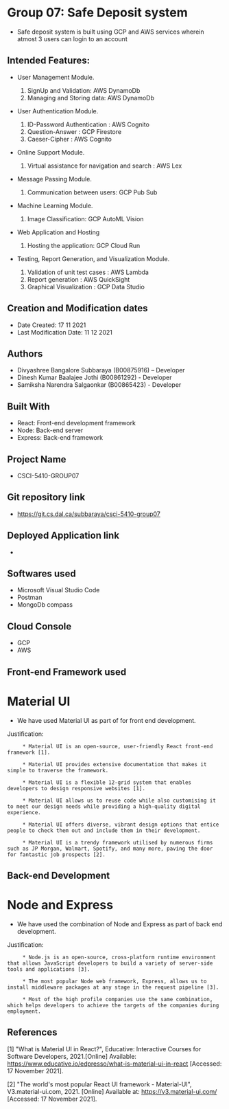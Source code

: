 # Group 07: Safe Deposit system

* Safe deposit system is built using GCP and AWS services wherein atmost 3 users can login to an account

 
## Intended Features:

* User Management Module.
    1. SignUp and Validation: AWS DynamoDb
    2. Managing and Storing data: AWS DynamoDb

* User Authentication Module.

    1. ID-Password Authentication : AWS Cognito
    2. Question-Answer : GCP Firestore
    3. Caeser-Cipher : AWS Cognito

* Online Support Module. 

    1. Virtual assistance for navigation and search : AWS Lex

* Message Passing Module. 

    1. Communication between users: GCP Pub Sub

* Machine Learning Module. 

    1. Image Classification: GCP AutoML Vision

* Web Application and Hosting 

    1. Hosting the application: GCP Cloud Run

* Testing, Report Generation, and Visualization Module.
    1. Validation of unit test cases : AWS Lambda
    2. Report generation : AWS QuickSight
    3. Graphical Visualization : GCP Data Studio



## Creation and Modification dates

* Date Created: 17 11 2021
* Last Modification Date: 11 12 2021



## Authors

* Divyashree Bangalore Subbaraya (B00875916) – Developer 
* Dinesh Kumar Baalajee Jothi (B00861292) - Developer
* Samiksha Narendra Salgaonkar (B00865423) - Developer



## Built With

* React: Front-end development framework
* Node: Back-end server
* Express: Back-end framework



## Project Name

* CSCI-5410-GROUP07



## Git repository link

* https://git.cs.dal.ca/subbaraya/csci-5410-group07



## Deployed Application link

* 



## Softwares used

* Microsoft Visual Studio Code
* Postman
* MongoDb compass


## Cloud Console

* GCP
* AWS


## Front-end Framework used

# Material UI

* We have used Material UI as part of for front end development.

Justification: 

		 * Material UI is an open-source, user-friendly React front-end framework [1].

		 * Material UI provides extensive documentation that makes it simple to traverse the framework. 

		 * Material UI is a flexible 12-grid system that enables developers to design responsive websites [1]. 

		 * Material UI allows us to reuse code while also customising it to meet our design needs while providing a high-quality digital experience. 

		 * Material UI offers diverse, vibrant design options that entice people to check them out and include them in their development.

		 * Material UI is a trendy framework utilised by numerous firms such as JP Morgan, Walmart, Spotify, and many more, paving the door for fantastic job prospects [2].



## Back-end Development

# Node and Express 

* We have used the combination of Node and Express as part of back end development.

Justification: 

		 * Node.js is an open-source, cross-platform runtime environment that allows JavaScript developers to build a variety of server-side tools and applications [3]. 

		 * The most popular Node web framework, Express, allows us to install middleware packages at any stage in the request pipeline [3]. 

		 * Most of the high profile companies use the same combination, which helps developers to achieve the targets of the companies during employment. 




## References

[1] "What is Material UI in React?", Educative: Interactive Courses for Software Developers, 2021.[Online] Available: <https://www.educative.io/edpresso/what-is-material-ui-in-react> [Accessed: 17 November 2021].

[2] "The world's most popular React UI framework - Material-UI", V3.material-ui.com, 2021. [Online] Available at: <https://v3.material-ui.com/> [Accessed: 17 November 2021].

